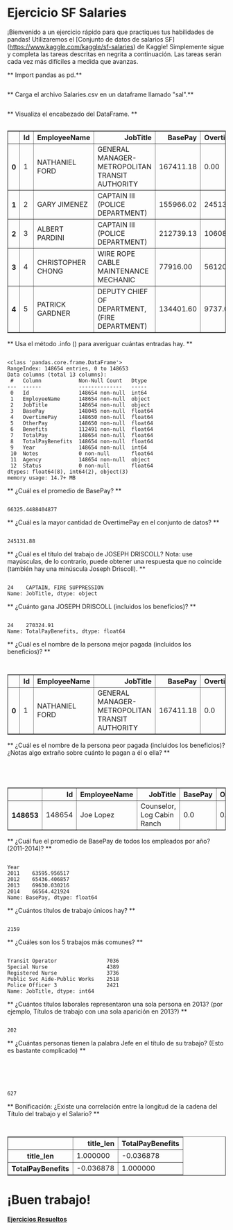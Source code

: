 # Ejercicio SF Salaries

¡Bienvenido a un ejercicio rápido para que practiques tus habilidades de pandas! Utilizaremos el [Conjunto de datos de salarios SF] (https://www.kaggle.com/kaggle/sf-salaries) de Kaggle! Simplemente sigue y completa las tareas descritas en negrita a continuación. Las tareas serán cada vez más difíciles a medida que avanzas.

** Import pandas as pd.**


```python

```

** Carga el archivo Salaries.csv en un dataframe llamado "sal".**


```python

```

** Visualiza el encabezado del DataFrame. **


```python

```




<div>
<table border="1" class="dataframe">
  <thead>
    <tr style="text-align: right;">
      <th></th>
      <th>Id</th>
      <th>EmployeeName</th>
      <th>JobTitle</th>
      <th>BasePay</th>
      <th>OvertimePay</th>
      <th>OtherPay</th>
      <th>Benefits</th>
      <th>TotalPay</th>
      <th>TotalPayBenefits</th>
      <th>Year</th>
      <th>Notes</th>
      <th>Agency</th>
      <th>Status</th>
    </tr>
  </thead>
  <tbody>
    <tr>
      <th>0</th>
      <td>1</td>
      <td>NATHANIEL FORD</td>
      <td>GENERAL MANAGER-METROPOLITAN TRANSIT AUTHORITY</td>
      <td>167411.18</td>
      <td>0.00</td>
      <td>400184.25</td>
      <td>NaN</td>
      <td>567595.43</td>
      <td>567595.43</td>
      <td>2011</td>
      <td>NaN</td>
      <td>San Francisco</td>
      <td>NaN</td>
    </tr>
    <tr>
      <th>1</th>
      <td>2</td>
      <td>GARY JIMENEZ</td>
      <td>CAPTAIN III (POLICE DEPARTMENT)</td>
      <td>155966.02</td>
      <td>245131.88</td>
      <td>137811.38</td>
      <td>NaN</td>
      <td>538909.28</td>
      <td>538909.28</td>
      <td>2011</td>
      <td>NaN</td>
      <td>San Francisco</td>
      <td>NaN</td>
    </tr>
    <tr>
      <th>2</th>
      <td>3</td>
      <td>ALBERT PARDINI</td>
      <td>CAPTAIN III (POLICE DEPARTMENT)</td>
      <td>212739.13</td>
      <td>106088.18</td>
      <td>16452.60</td>
      <td>NaN</td>
      <td>335279.91</td>
      <td>335279.91</td>
      <td>2011</td>
      <td>NaN</td>
      <td>San Francisco</td>
      <td>NaN</td>
    </tr>
    <tr>
      <th>3</th>
      <td>4</td>
      <td>CHRISTOPHER CHONG</td>
      <td>WIRE ROPE CABLE MAINTENANCE MECHANIC</td>
      <td>77916.00</td>
      <td>56120.71</td>
      <td>198306.90</td>
      <td>NaN</td>
      <td>332343.61</td>
      <td>332343.61</td>
      <td>2011</td>
      <td>NaN</td>
      <td>San Francisco</td>
      <td>NaN</td>
    </tr>
    <tr>
      <th>4</th>
      <td>5</td>
      <td>PATRICK GARDNER</td>
      <td>DEPUTY CHIEF OF DEPARTMENT,(FIRE DEPARTMENT)</td>
      <td>134401.60</td>
      <td>9737.00</td>
      <td>182234.59</td>
      <td>NaN</td>
      <td>326373.19</td>
      <td>326373.19</td>
      <td>2011</td>
      <td>NaN</td>
      <td>San Francisco</td>
      <td>NaN</td>
    </tr>
  </tbody>
</table>
</div>



** Usa el método .info () para averiguar cuántas entradas hay. **


```python

```

    <class 'pandas.core.frame.DataFrame'>
    RangeIndex: 148654 entries, 0 to 148653
    Data columns (total 13 columns):
     #   Column            Non-Null Count   Dtype  
    ---  ------            --------------   -----  
     0   Id                148654 non-null  int64  
     1   EmployeeName      148654 non-null  object
     2   JobTitle          148654 non-null  object
     3   BasePay           148045 non-null  float64
     4   OvertimePay       148650 non-null  float64
     5   OtherPay          148650 non-null  float64
     6   Benefits          112491 non-null  float64
     7   TotalPay          148654 non-null  float64
     8   TotalPayBenefits  148654 non-null  float64
     9   Year              148654 non-null  int64  
     10  Notes             0 non-null       float64
     11  Agency            148654 non-null  object
     12  Status            0 non-null       float64
    dtypes: float64(8), int64(2), object(3)
    memory usage: 14.7+ MB


** ¿Cuál es el promedio de BasePay? **


```python

```




    66325.4488404877



** ¿Cuál es la mayor cantidad de OvertimePay en el conjunto de datos? **


```python

```




    245131.88



** ¿Cuál es el título del trabajo de JOSEPH DRISCOLL? Nota: use mayúsculas, de lo contrario, puede obtener una respuesta que no coincide (también hay una minúscula Joseph Driscoll). **


```python

```




    24    CAPTAIN, FIRE SUPPRESSION
    Name: JobTitle, dtype: object



** ¿Cuánto gana JOSEPH DRISCOLL (incluidos los beneficios)? **


```python

```




    24    270324.91
    Name: TotalPayBenefits, dtype: float64



** ¿Cuál es el nombre de la persona mejor pagada (incluidos los beneficios)? **


```python



```




<div>
<table border="1" class="dataframe">
  <thead>
    <tr style="text-align: right;">
      <th></th>
      <th>Id</th>
      <th>EmployeeName</th>
      <th>JobTitle</th>
      <th>BasePay</th>
      <th>OvertimePay</th>
      <th>OtherPay</th>
      <th>Benefits</th>
      <th>TotalPay</th>
      <th>TotalPayBenefits</th>
      <th>Year</th>
      <th>Notes</th>
      <th>Agency</th>
      <th>Status</th>
    </tr>
  </thead>
  <tbody>
    <tr>
      <th>0</th>
      <td>1</td>
      <td>NATHANIEL FORD</td>
      <td>GENERAL MANAGER-METROPOLITAN TRANSIT AUTHORITY</td>
      <td>167411.18</td>
      <td>0.0</td>
      <td>400184.25</td>
      <td>NaN</td>
      <td>567595.43</td>
      <td>567595.43</td>
      <td>2011</td>
      <td>NaN</td>
      <td>San Francisco</td>
      <td>NaN</td>
    </tr>
  </tbody>
</table>
</div>



** ¿Cuál es el nombre de la persona peor pagada (incluidos los beneficios)? ¿Notas algo extraño sobre cuánto le pagan a él o ella? **


```python





```




<div>
<table border="1" class="dataframe">
  <thead>
    <tr style="text-align: right;">
      <th></th>
      <th>Id</th>
      <th>EmployeeName</th>
      <th>JobTitle</th>
      <th>BasePay</th>
      <th>OvertimePay</th>
      <th>OtherPay</th>
      <th>Benefits</th>
      <th>TotalPay</th>
      <th>TotalPayBenefits</th>
      <th>Year</th>
      <th>Notes</th>
      <th>Agency</th>
      <th>Status</th>
    </tr>
  </thead>
  <tbody>
    <tr>
      <th>148653</th>
      <td>148654</td>
      <td>Joe Lopez</td>
      <td>Counselor, Log Cabin Ranch</td>
      <td>0.0</td>
      <td>0.0</td>
      <td>-618.13</td>
      <td>0.0</td>
      <td>-618.13</td>
      <td>-618.13</td>
      <td>2014</td>
      <td>NaN</td>
      <td>San Francisco</td>
      <td>NaN</td>
    </tr>
  </tbody>
</table>
</div>



** ¿Cuál fue el promedio de BasePay de todos los empleados por año? (2011-2014)? **


```python

```




    Year
    2011    63595.956517
    2012    65436.406857
    2013    69630.030216
    2014    66564.421924
    Name: BasePay, dtype: float64



** ¿Cuántos títulos de trabajo únicos hay? **


```python

```




    2159



** ¿Cuáles son los 5 trabajos más comunes? **


```python

```




    Transit Operator                7036
    Special Nurse                   4389
    Registered Nurse                3736
    Public Svc Aide-Public Works    2518
    Police Officer 3                2421
    Name: JobTitle, dtype: int64



** ¿Cuántos títulos laborales representaron una sola persona en 2013? (por ejemplo, Títulos de trabajo con una sola aparición en 2013?) **


```python

```




    202



** ¿Cuántas personas tienen la palabra Jefe en el título de su trabajo? (Esto es bastante complicado) **


```python





```


```python

```




    627



** Bonificación: ¿Existe una correlación entre la longitud de la cadena del Título del trabajo y el Salario? **


```python

```


```python

```




<div>
<table border="1" class="dataframe">
  <thead>
    <tr style="text-align: right;">
      <th></th>
      <th>title_len</th>
      <th>TotalPayBenefits</th>
    </tr>
  </thead>
  <tbody>
    <tr>
      <th>title_len</th>
      <td>1.000000</td>
      <td>-0.036878</td>
    </tr>
    <tr>
      <th>TotalPayBenefits</th>
      <td>-0.036878</td>
      <td>1.000000</td>
    </tr>
  </tbody>
</table>
</div>



# ¡Buen trabajo!


 [**Ejercicios Resueltos**](Pandas%20Ejercicio%20-%20Soluci%C3%B3n.md)    
